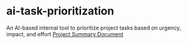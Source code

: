 # ai-task-prioritization
An AI-based internal tool to prioritize project tasks based on urgency, impact, and effort
[Project Summary Document](https://github.com/hriverine/ai-task-prioritization/blob/main/AI_Task_Prioritization_Project_Summary.docx)
